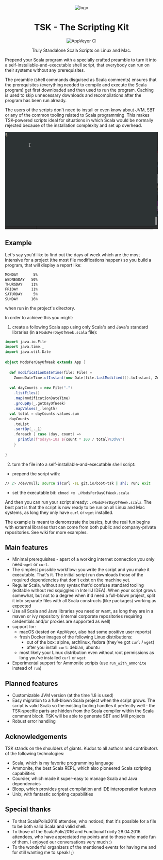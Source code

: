 <div align="center">
<img src="https://raw.githubusercontent.com/tsk-tsk/tsk-tsk/trunk/doc/img/tsk-tsk-logo.png" alt="logo" width="20%" height="20%">

# TSK - The Scripting Kit
<img alt="AppVeyor CI" src="https://ci.appveyor.com/api/projects/status/github/tsk-tsk/tsk-tsk?branch=trunk&svg=true">

Truly Standalone Scala Scripts on Linux and Mac.
</div>

Prepend your Scala program with a specially crafted preamble to turn it into a self-installable-and-executable shell script,
that everybody can run on their systems without any prerequisites.


The preamble (shell commands disguised as Scala comments) ensures that the prerequisites (everything needed to compile and execute
the Scala program) get first downloaded and then used to run the program. Caching is used to skip unnecessary downloads and recompilations
after the program has been run already.


The users of the scripts don't need to install or even know about JVM, SBT or any of the common tooling related to Scala programming.
This makes TSK-powered scripts ideal for situations in which Scala would be normally rejected because of the installation complexity
and set up overhead.

![](doc/img/simple-demo.gif)

## Example

Let's say you'd like to find out the days of week which are the most intensive for a project (the most file modifications happen)
so you build a program, that will display a report like:
```
MONDAY       5%
WEDNESDAY   50%
THURSDAY    11%
FRIDAY      11%
SATURDAY     5%
SUNDAY      16%
```
when run in the project's directory.

In order to achieve this you might:

1. create a following Scala app using only Scala's and Java's standard libraries (in a `ModsPerDayOfWeek.scala` file):
```scala
import java.io.File
import java.time._
import java.util.Date

object ModsPerDayOfWeek extends App {
  
  def modificationDateTime(file: File) =
    ZonedDateTime.ofInstant(new Date(file.lastModified()).toInstant, ZoneId.systemDefault())

  val dayCounts = new File(".")
    .listFiles()
    .map(modificationDateTime)
    .groupBy(_.getDayOfWeek)
    .mapValues(_.length)
  val total = dayCounts.values.sum
  dayCounts
    .toList
    .sortBy(_._1)
    .foreach { case (day, count) =>
      println(f"$day%-10s ${count * 100 / total}%3d%%")
    }

}
```
2. turn the file into a self-installable-and-executable shell script:
- prepend the script with:
```bash
// 2> /dev/null; source $(curl -sL git.io/boot-tsk | sh); run; exit
```
- set the executable bit: `chmod +x ./ModsPerDayOfWeek.scala`

And then you can run your script already: `./ModsPerDayOfWeek.scala`.
The best part is that the script is now ready to be run on all Linux and Mac systems, as long they only have `curl` or `wget` installed.

The example is meant to demonstrate the basics, but the real fun begins with external libraries that can come from both public and company-private repositories. See wiki for more examples. 

## Main features

- Minimal prerequisites - apart of a working internet connection you only need `wget` or `curl`.
- The simplest possible workflow: you write the script and you make it executable. That's it.
The initial script run downloads those of the required dependencies that don't exist on the machine yet.
- Regular Scala, without any syntax that'd confuse standard tooling (editable without red squiggles in IntelliJ IDEA).
When your script grows somewhat, but not to a degree when it'd need a full-blown project, split it into separate files
with all Scala constructs (like packages) working as expected
- Use all Scala and Java libraries you need or want, as long they are in a maven or ivy repository (internal corporate
repositories requiring credentials and/or proxies are supported as well)
- support for:
  - macOS (tested on AppVeyor, also had some positive user reports)
  - fresh Docker images of the following Linux distributions:
    - out of the box: alpine, archlinux, fedora (they've got `curl` / `wget`)
    - after you install `curl`: debian, ubuntu
  - most likely your Linux distribution even without root permissions as long you've installed `curl` or `wget`
- Experimental support for Ammonite scripts (use `run_with_ammonite` instead of `run`)

## Planned features

- Customizable JVM version (at the time 1.8 is used)
- Easy migration to a full-blown Scala project when the script grows.
The script is valid Scala so the existing tooling handles it perfectly well - the TSK-specific parts are hidden
from the Scala compiler within the Scala comment block. TSK will be able to generate SBT and Mill projects
- Robust error handling

## Acknowledgements

TSK stands on the shoulders of giants. Kudos to all authors and contributors of the following technologies:

- Scala, which is my favorite programming language
- Ammonite, the best Scala REPL, which also pioneered Scala scripting capabilities
- Coursier, which made it super-easy to manage Scala and Java dependencies
- Bloop, which provides great compilation and IDE interoperation features
- Unix, with fantastic scripting capabilities

## Special thanks

- To that ScalaPolis2016 attendee, who noticed, that it's possible for a file to be both valid Scala and valid shell.
- To those of the ScalaPolis2016 and FunctionalTricity 28.04.2016 attendees, who have appreciated my points and to those who made fun of them.
I enjoyed our conversations very much :)
- To the wonderful organizers of the mentioned events for having me and for still wanting me to speak! ;)
